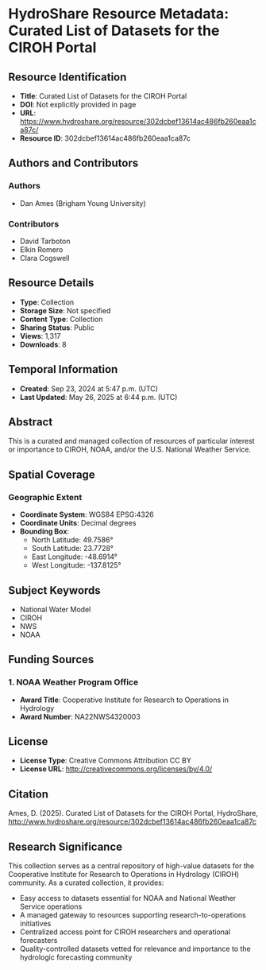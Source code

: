 # HydroShare Resource Metadata: Curated List of Datasets for the CIROH Portal

## Resource Identification
- **Title**: Curated List of Datasets for the CIROH Portal
- **DOI**: Not explicitly provided in page
- **URL**: https://www.hydroshare.org/resource/302dcbef13614ac486fb260eaa1ca87c/
- **Resource ID**: 302dcbef13614ac486fb260eaa1ca87c

## Authors and Contributors
### Authors
- Dan Ames (Brigham Young University)

### Contributors
- David Tarboton
- Elkin Romero
- Clara Cogswell

## Resource Details
- **Type**: Collection
- **Storage Size**: Not specified
- **Content Type**: Collection
- **Sharing Status**: Public
- **Views**: 1,317
- **Downloads**: 8

## Temporal Information
- **Created**: Sep 23, 2024 at 5:47 p.m. (UTC)
- **Last Updated**: May 26, 2025 at 6:44 p.m. (UTC)

## Abstract
This is a curated and managed collection of resources of particular interest or importance to CIROH, NOAA, and/or the U.S. National Weather Service.

## Spatial Coverage
### Geographic Extent
- **Coordinate System**: WGS84 EPSG:4326
- **Coordinate Units**: Decimal degrees
- **Bounding Box**:
  - North Latitude: 49.7586°
  - South Latitude: 23.7728°
  - East Longitude: -48.6914°
  - West Longitude: -137.8125°

## Subject Keywords
- National Water Model
- CIROH
- NWS
- NOAA

## Funding Sources

### 1. NOAA Weather Program Office
- **Award Title**: Cooperative Institute for Research to Operations in Hydrology
- **Award Number**: NA22NWS4320003

## License
- **License Type**: Creative Commons Attribution CC BY
- **License URL**: http://creativecommons.org/licenses/by/4.0/

## Citation
Ames, D. (2025). Curated List of Datasets for the CIROH Portal, HydroShare, http://www.hydroshare.org/resource/302dcbef13614ac486fb260eaa1ca87c

## Research Significance
This collection serves as a central repository of high-value datasets for the Cooperative Institute for Research to Operations in Hydrology (CIROH) community. As a curated collection, it provides:
- Easy access to datasets essential for NOAA and National Weather Service operations
- A managed gateway to resources supporting research-to-operations initiatives
- Centralized access point for CIROH researchers and operational forecasters
- Quality-controlled datasets vetted for relevance and importance to the hydrologic forecasting community
